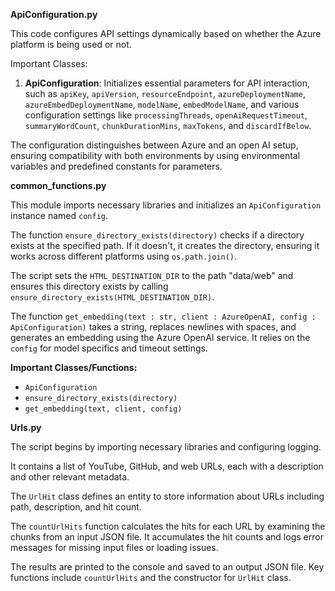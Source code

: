**ApiConfiguration.py**

This code configures API settings dynamically based on whether the Azure platform is being used or not.

Important Classes:
1. **ApiConfiguration**: Initializes essential parameters for API interaction, such as `apiKey`, `apiVersion`, `resourceEndpoint`, `azureDeploymentName`, `azureEmbedDeploymentName`, `modelName`, `embedModelName`, and various configuration settings like `processingThreads`, `openAiRequestTimeout`, `summaryWordCount`, `chunkDurationMins`, `maxTokens`, and `discardIfBelow`.

The configuration distinguishes between Azure and an open AI setup, ensuring compatibility with both environments by using environmental variables and predefined constants for parameters.

**common_functions.py**

This module imports necessary libraries and initializes an `ApiConfiguration` instance named `config`.

The function `ensure_directory_exists(directory)` checks if a directory exists at the specified path. If it doesn't, it creates the directory, ensuring it works across different platforms using `os.path.join()`.

The script sets the `HTML_DESTINATION_DIR` to the path "data/web" and ensures this directory exists by calling `ensure_directory_exists(HTML_DESTINATION_DIR)`.

The function `get_embedding(text : str, client : AzureOpenAI, config : ApiConfiguration)` takes a string, replaces newlines with spaces, and generates an embedding using the Azure OpenAI service. It relies on the `config` for model specifics and timeout settings.

**Important Classes/Functions:**
- `ApiConfiguration`
- `ensure_directory_exists(directory)`
- `get_embedding(text, client, config)`

**Urls.py**

The script begins by importing necessary libraries and configuring logging.

It contains a list of YouTube, GitHub, and web URLs, each with a description and other relevant metadata.

The `UrlHit` class defines an entity to store information about URLs including path, description, and hit count.

The `countUrlHits` function calculates the hits for each URL by examining the chunks from an input JSON file. It accumulates the hit counts and logs error messages for missing input files or loading issues.

The results are printed to the console and saved to an output JSON file. Key functions include `countUrlHits` and the constructor for `UrlHit` class.

